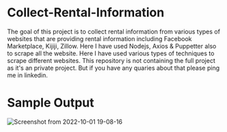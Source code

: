 # Collect-Rental-Information
The goal of this project is to collect rental information from various types of websites that are providing rental information including Facebook Marketplace, Kijiji, Zillow.
Here I have used Nodejs, Axios & Puppetter also to scrape all the website. Here I have used various types of techniques to scrape different websites.
This repository is not containing the full project as it's an private project. But if you have any quaries about that please ping me in linkedin.

# Sample Output
![Screenshot from 2022-10-01 19-08-16](https://user-images.githubusercontent.com/58313058/193411020-7b95f5e0-fedb-491b-857c-366c07567b53.png)
